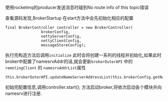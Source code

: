 使用rocketmq的producer发送消息时碰到No route info of this topic错误



查看源码发现,BrokerStartup 在start方法中会先初始化相应的配置

```
final BrokerController controller = new BrokerController(
                brokerConfig,
                nettyServerConfig,
                nettyClientConfig,
                messageStoreConfig);
```

执行完构造方法后调用`initialize` 此时会将创建一系列的线程并初始化,如果此时broker中配置了namesrvAddr的话,就会更新`brokerOuterAPI` 中的`remotingClient` 的 `namesrvAddrList`属性

```
this.brokerOuterAPI.updateNameServerAddressList(this.brokerConfig.getNamesrvAddr());
```

初始完配置信息,调用controller.start(); 方法启动broker,将依次启动各个模块并向namesrv进行注册.